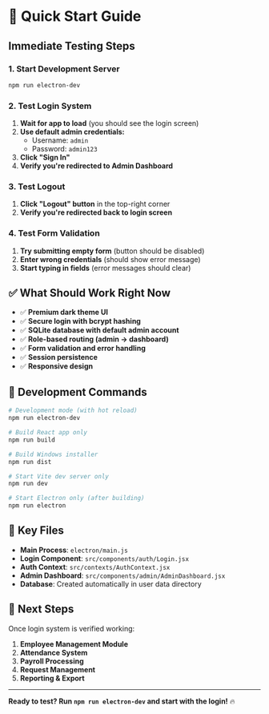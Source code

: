 # 🚀 Quick Start Guide

## Immediate Testing Steps

### 1. Start Development Server
```bash
npm run electron-dev
```

### 2. Test Login System
1. **Wait for app to load** (you should see the login screen)
2. **Use default admin credentials:**
   - Username: `admin`
   - Password: `admin123`
3. **Click "Sign In"**
4. **Verify you're redirected to Admin Dashboard**

### 3. Test Logout
1. **Click "Logout" button** in the top-right corner
2. **Verify you're redirected back to login screen**

### 4. Test Form Validation
1. **Try submitting empty form** (button should be disabled)
2. **Enter wrong credentials** (should show error message)
3. **Start typing in fields** (error messages should clear)

## ✅ What Should Work Right Now

- ✅ **Premium dark theme UI**
- ✅ **Secure login with bcrypt hashing**
- ✅ **SQLite database with default admin account**
- ✅ **Role-based routing (admin → dashboard)**
- ✅ **Form validation and error handling**
- ✅ **Session persistence**
- ✅ **Responsive design**

## 🔧 Development Commands

```bash
# Development mode (with hot reload)
npm run electron-dev

# Build React app only
npm run build

# Build Windows installer
npm run dist

# Start Vite dev server only
npm run dev

# Start Electron only (after building)
npm run electron
```

## 📁 Key Files

- **Main Process**: `electron/main.js`
- **Login Component**: `src/components/auth/Login.jsx`
- **Auth Context**: `src/contexts/AuthContext.jsx`
- **Admin Dashboard**: `src/components/admin/AdminDashboard.jsx`
- **Database**: Created automatically in user data directory

## 🎯 Next Steps

Once login system is verified working:

1. **Employee Management Module**
2. **Attendance System**
3. **Payroll Processing**
4. **Request Management**
5. **Reporting & Export**

---

**Ready to test? Run `npm run electron-dev` and start with the login!** 🔥 